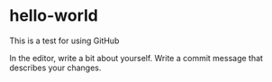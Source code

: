 # hello-world
This is a test for using GitHub

In the editor, write a bit about yourself.
Write a commit message that describes your changes.
